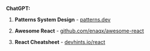 **ChatGPT:**

1. **Patterns System Design** - [patterns.dev](https://www.patterns.dev/)
    
2. **Awesome React** - [github.com/enaqx/awesome-react](https://github.com/enaqx/awesome-react)
    
3. **React Cheatsheet** - [devhints.io/react](https://devhints.io/react)